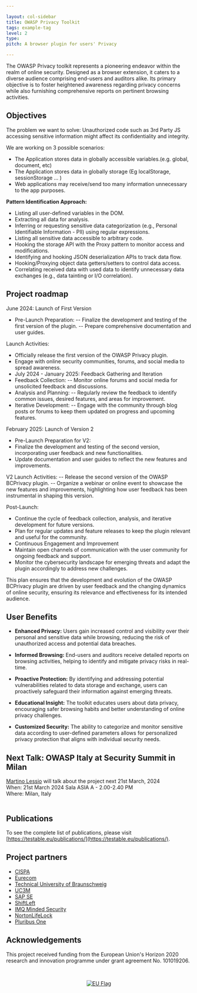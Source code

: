 ```yaml
---

layout: col-sidebar
title: OWASP Privacy Toolkit
tags: example-tag
level: 2
type: 
pitch: A browser plugin for users' Privacy

---
```



The OWASP Privacy toolkit represents a pioneering endeavor within the realm of online security. Designed as a browser extension, it caters to a diverse audience comprising end-users and auditors alike. Its primary objective is to foster heightened awareness regarding privacy concerns while also furnishing comprehensive reports on pertinent browsing activities.

## Objectives

The problem we want to solve: Unauthorized code such as 3rd Party JS accessing sensitive information might affect its confidentiality and integrity.

We are working on 3 possible scenarios: 
- The Application stores data in globally accessible variables.(e.g. global, document, etc) 
- The Application stores data in globally storage (Eg localStorage, sessionStorage … )
- Web applications may receive/send too many information unnecessary to the app purposes.

**Pattern Identification Approach:**
- Listing all user-defined variables in the DOM.
- Extracting all data for analysis.
- Inferring or requesting sensitive data categorization (e.g., Personal Identifiable Information - PII) using regular expressions.
- Listing all sensitive data accessible to arbitrary code.
- Hooking the storage API with the Proxy pattern to monitor access and modifications.
- Identifying and hooking JSON deserialization APIs to track data flow.
- Hooking/Proxying object data getters/setters to control data access.
- Correlating received data with used data to identify unnecessary data exchanges (e.g., data tainting or I/O correlation).

## Project roadmap

June 2024: Launch of First Version
- Pre-Launch Preparation:
-- Finalize the development and testing of the first version of the plugin.
-- Prepare comprehensive documentation and user guides.

Launch Activities:
- Officially release the first version of the OWASP Privacy plugin.
- Engage with online security communities, forums, and social media to spread awareness.
- July 2024 - January 2025: Feedback Gathering and Iteration
- Feedback Collection:
-- Monitor online forums and social media for unsolicited feedback and discussions.
- Analysis and Planning:
-- Regularly review the feedback to identify common issues, desired features, and areas for improvement.
- Iterative Development:
-- Engage with the community through blog posts or forums to keep them updated on progress and upcoming features.

February 2025: Launch of Version 2
- Pre-Launch Preparation for V2:
- Finalize the development and testing of the second version, incorporating user feedback and new functionalities.
- Update documentation and user guides to reflect the new features and improvements.

V2 Launch Activities:
-- Release the second version of the OWASP BCPrivacy plugin.
-- Organize a webinar or online event to showcase the new features and improvements, highlighting how user feedback has been instrumental in shaping this version.

Post-Launch:
- Continue the cycle of feedback collection, analysis, and iterative development for future versions.
- Plan for regular updates and feature releases to keep the plugin relevant and useful for the community.
- Continuous Engagement and Improvement
- Maintain open channels of communication with the user community for ongoing feedback and support.
- Monitor the cybersecurity landscape for emerging threats and adapt the plugin accordingly to address new challenges.

This plan ensures that the development and evolution of the OWASP BCPrivacy plugin are driven by user feedback and the changing dynamics of online security, ensuring its relevance and effectiveness for its intended audience.

## User Benefits

- **Enhanced Privacy:** Users gain increased control and visibility over their personal and sensitive data while browsing, reducing the risk of unauthorized access and potential data breaches.

- **Informed Browsing:** End-users and auditors receive detailed reports on browsing activities, helping to identify and mitigate privacy risks in real-time.

- **Proactive Protection:** By identifying and addressing potential vulnerabilities related to data storage and exchange, users can proactively safeguard their information against emerging threats.

- **Educational Insight:** The toolkit educates users about data privacy, encouraging safer browsing habits and better understanding of online privacy challenges.

- **Customized Security:** The ability to categorize and monitor sensitive data according to user-defined parameters allows for personalized privacy protection that aligns with individual security needs.

## Next Talk: OWASP Italy at Security Summit in Milan
[Martino Lessio](https://securitysummit.it/milano-2024/seminario-owasp) will talk about the project next 21st March, 2024 <br>
When: 21st March 2024 Sala ASIA A - 2.00-2.40 PM <br>
Where: Milan, Italy <br>
<br>

## Publications
To see the complete list of publications, please visit [https://testable.eu/publications/](https://testable.eu/publications/).

## Project partners

- [CISPA](https://cispa.de/)
- [Eurecom](https://www.eurecom.fr/en/)
- [Technical University of Braunschweig](https://www.tu-braunschweig.de/)
- [UC3M](https://www.uc3m.es/)
- [SAP SE](https://www.sap.com/)
- [ShiftLeft](https://www.shiftleft.io/)
- [IMQ Minded Security](https://mindedsecurity.com/)
- [NortonLifeLock](https://www.nortonlifelock.com/)
- [Pluribus One](https://www.pluribus-one.it/)

## Acknowledgements

This project received funding from the European Union's Horizon 2020 research and innovation programme under grant agreement No. 101019206.

<br>
<p align="center">
<a href="https://testable.eu"><img src="https://owasp.org/www-project-testability-patterns-for-web-applications/assets/images/eu_flag.png" alt="EU Flag"/></a>
</p>
